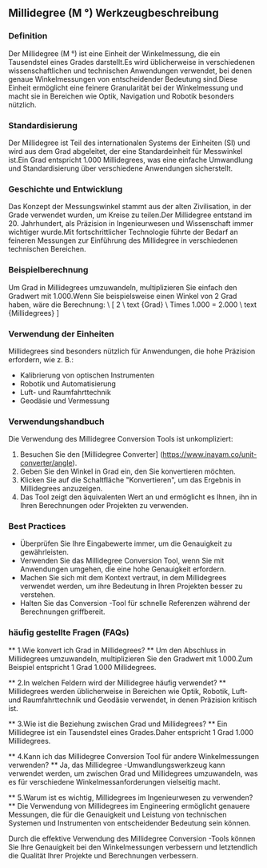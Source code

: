 ## Millidegree (M °) Werkzeugbeschreibung

### Definition
Der Millidegree (M °) ist eine Einheit der Winkelmessung, die ein Tausendstel eines Grades darstellt.Es wird üblicherweise in verschiedenen wissenschaftlichen und technischen Anwendungen verwendet, bei denen genaue Winkelmessungen von entscheidender Bedeutung sind.Diese Einheit ermöglicht eine feinere Granularität bei der Winkelmessung und macht sie in Bereichen wie Optik, Navigation und Robotik besonders nützlich.

### Standardisierung
Der Millidegree ist Teil des internationalen Systems der Einheiten (SI) und wird aus dem Grad abgeleitet, der eine Standardeinheit für Messwinkel ist.Ein Grad entspricht 1.000 Millidegrees, was eine einfache Umwandlung und Standardisierung über verschiedene Anwendungen sicherstellt.

### Geschichte und Entwicklung
Das Konzept der Messungswinkel stammt aus der alten Zivilisation, in der Grade verwendet wurden, um Kreise zu teilen.Der Millidegree entstand im 20. Jahrhundert, als Präzision in Ingenieurwesen und Wissenschaft immer wichtiger wurde.Mit fortschrittlicher Technologie führte der Bedarf an feineren Messungen zur Einführung des Millidegree in verschiedenen technischen Bereichen.

### Beispielberechnung
Um Grad in Millidegrees umzuwandeln, multiplizieren Sie einfach den Gradwert mit 1.000.Wenn Sie beispielsweise einen Winkel von 2 Grad haben, wäre die Berechnung:
\ [
2 \ text {Grad} \ Times 1.000 = 2.000 \ text {Millidegrees}
\]

### Verwendung der Einheiten
Millidegrees sind besonders nützlich für Anwendungen, die hohe Präzision erfordern, wie z. B.:
- Kalibrierung von optischen Instrumenten
- Robotik und Automatisierung
- Luft- und Raumfahrttechnik
- Geodäsie und Vermessung

### Verwendungshandbuch
Die Verwendung des Millidegree Conversion Tools ist unkompliziert:
1. Besuchen Sie den [Millidegree Converter] (https://www.inayam.co/unit-converter/angle).
2. Geben Sie den Winkel in Grad ein, den Sie konvertieren möchten.
3. Klicken Sie auf die Schaltfläche "Konvertieren", um das Ergebnis in Millidegrees anzuzeigen.
4. Das Tool zeigt den äquivalenten Wert an und ermöglicht es Ihnen, ihn in Ihren Berechnungen oder Projekten zu verwenden.

### Best Practices
- Überprüfen Sie Ihre Eingabewerte immer, um die Genauigkeit zu gewährleisten.
- Verwenden Sie das Millidegree Conversion Tool, wenn Sie mit Anwendungen umgehen, die eine hohe Genauigkeit erfordern.
- Machen Sie sich mit dem Kontext vertraut, in dem Millidegrees verwendet werden, um ihre Bedeutung in Ihren Projekten besser zu verstehen.
- Halten Sie das Conversion -Tool für schnelle Referenzen während der Berechnungen griffbereit.

### häufig gestellte Fragen (FAQs)

** 1.Wie konvert ich Grad in Millidegrees? **
Um den Abschluss in Millidegrees umzuwandeln, multiplizieren Sie den Gradwert mit 1.000.Zum Beispiel entspricht 1 Grad 1.000 Millidegrees.

** 2.In welchen Feldern wird der Millidegree häufig verwendet? **
Millidegrees werden üblicherweise in Bereichen wie Optik, Robotik, Luft- und Raumfahrttechnik und Geodäsie verwendet, in denen Präzision kritisch ist.

** 3.Wie ist die Beziehung zwischen Grad und Millidegrees? **
Ein Millidegree ist ein Tausendstel eines Grades.Daher entspricht 1 Grad 1.000 Millidegrees.

** 4.Kann ich das Millidegree Conversion Tool für andere Winkelmessungen verwenden? **
Ja, das Millidegree -Umwandlungswerkzeug kann verwendet werden, um zwischen Grad und Millidegrees umzuwandeln, was es für verschiedene Winkelmessanforderungen vielseitig macht.

** 5.Warum ist es wichtig, Millidegrees im Ingenieurwesen zu verwenden? **
Die Verwendung von Millidegrees im Engineering ermöglicht genauere Messungen, die für die Genauigkeit und Leistung von technischen Systemen und Instrumenten von entscheidender Bedeutung sein können.

Durch die effektive Verwendung des Millidegree Conversion -Tools können Sie Ihre Genauigkeit bei den Winkelmessungen verbessern und letztendlich die Qualität Ihrer Projekte und Berechnungen verbessern.